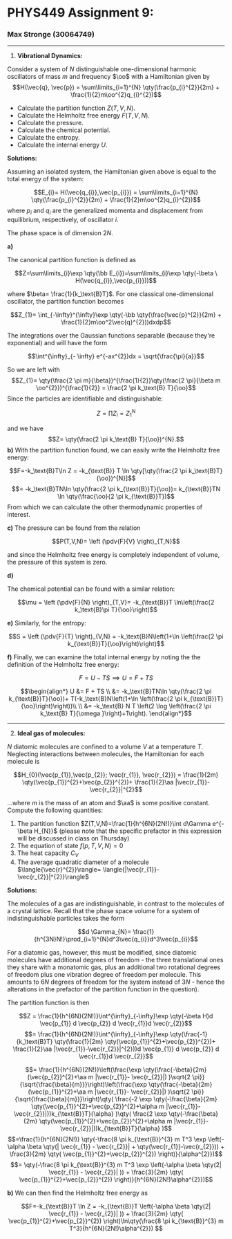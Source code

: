 # PHYS449 Assignment 9:
### Max Stronge (30064749)
***

1. **Vibrational Dynamics:**

Consider a system of $N$ distinguishable one-dimensional harmonic oscillators of mass $m$ and frequency $\oo$ with a Hamiltonian given by
$$H(\vec{q}, \vec{p}) = \sum\limits_{i=1}^{N} \qty(\frac{p_{i}^{2}}{2m} + \frac{1}{2}m\oo^{2}q_{i}^{2})$$

- Calculate the partition function $Z(T,V,N)$.
- Calculate the Helmholtz free energy $F(T,V,N)$.
- Calculate the pressure.
- Calculate the chemical potential.
- Calculate the entropy.
- Calculate the internal energy $U$. 


**Solutions:**

Assuming an isolated system, the Hamiltonian given above is equal to the total energy of the system:

$$E_{i}= H(\vec{q_{i}},\vec{p_{i}}) = \sum\limits_{i=1}^{N} \qty(\frac{p_{i}^{2}}{2m} + \frac{1}{2}m\oo^{2}q_{i}^{2})$$
where $p_{i}$ and $q_{i}$ are the generalized momenta and displacement from equilibrium, respectively, of oscillator $i$. 

The phase space is of dimension $2N$.

**a)**

The canonical partition function is defined as 

$$Z=\sum\limits_{i}\exp \qty(\bb E_{i})=\sum\limits_{i}\exp \qty(-\beta \ H(\vec{q_{i}},\vec{p_{i}}))$$

where $\beta= \frac{1}{k_\text{B}T}$. For one classical one-dimensional oscillator, the partition function becomes 

$$Z_{1}= \int_{-\infty}^{\infty}\exp \qty(-\bb \qty(\frac{\vec{p}^{2}}{2m} + \frac{1}{2}m\oo^2\vec{q}^{2}))dxdp$$


The integrations over the Gaussian functions separable (because they're exponential) and will have the form 

$$\int^{\infty}_{- \infty} e^{-ax^{2}}dx = \sqrt{\frac{\pi}{a}}$$


So we are left with 
$$Z_{1}=  \qty(\frac{2 \pi m}{\beta})^{\frac{1}{2}}\qty(\frac{2 \pi}{\beta m \oo^{2}})^{\frac{1}{2}} = \frac{2 \pi k_\text{B} T}{\oo}$$
Since the particles are identifiable and distinguishable:

$$Z=\prod Z_{i}= Z_{1}^{N}$$

and we have
$$Z= \qty(\frac{2 \pi k_\text{B} T}{\oo})^{N}.$$
**b)** With the partition function found, we can easily write the Helmholtz free energy:

$$F=-k_\text{B}T\ln Z = -k_{\text{B}} T \ln \qty[\qty(\frac{2 \pi k_\text{B}T}{\oo})^{N}]$$
$$= -k_\text{B}TN\ln \qty(\frac{2 \pi k_{\text{B}}T}{\oo})= k_{\text{B}}TN \ln \qty(\frac{\oo}{2 \pi k_{\text{B}}T})$$
From which we can calculate the other thermodynamic properties of interest. 

**c)** The pressure can be found from the relation 

$$P(T,V,N)= \left (\pdv{F}{V} \right)_{T,N}$$

and since the Helmholtz free energy is completely independent of volume, the pressure of this system is zero. 

**d)** 

The chemical potential can be found with a similar relation:

$$\mu = \left (\pdv{F}{N} \right)_{T,V}= -k_{\text{B}}T \ln\left(\frac{2 k_\text{B}\pi T}{\oo}\right)$$

**e)** Similarly, for the entropy:

$$S = \left (\pdv{F}{T} \right)_{V,N} = -k_\text{B}N\left(1+\ln \left(\frac{2 \pi k_{\text{B}}T}{\oo}\right)\right)$$


**f)** Finally, we can examine the total internal energy by noting the the definition of the Helmholtz free energy:


$$F = U - TS \implies U = F + TS$$

$$\begin{align*}
U &= F + TS 
\\
&= -k_\text{B}TN\ln \qty(\frac{2 \pi k_{\text{B}}T}{\oo})+ T(-k_\text{B}N\left(1+\ln \left(\frac{2 \pi k_{\text{B}}T}{\oo}\right)\right))\\
\\
&= -k_\text{B} N T \left(2 \log
   \left(\frac{2 \pi  k_\text{B}
   T}{\omega }\right)+1\right).
\end{align*}$$



***

2. **Ideal gas of molecules:**

$N$ diatomic molecules are confined to a volume $V$ at a temperature $T$. Neglecting interactions between molecules, the Hamiltonian for each molecule is 

$$H_{0}(\vec{p_{1}},\vec{p_{2}}; \vec{r_{1}}, \vec{r_{2}}) = \frac{1}{2m} \qty(\vec{p_{1}}^{2}+\vec{p_{2}}^{2})+ \frac{1}{2}\aa |\vec{r_{1}}-\vec{r_{2}}|^{2}$$

...where $m$ is the mass of an atom and $\aa$ is some positive constant. Compute the following quantities:

1. The partition function $Z(T,V,N)=\frac{1}{h^{6N}(2N!)}\int d\Gamma e^{-\beta H_{N}}$ (please note that the specific prefactor in this expression will be discussed in class on Thursday)  
2. The equation of state $f(p,T,V,N)=0$
3. The heat capacity $C_{V}$
4. The average quadratic diameter of a molecule $\langle{\vec{r}^{2}}\rangle= \langle{|\vec{r_{1}}-\vec{r_{2}}|^{2}}\rangle$ 

**Solutions:**

The molecules of a gas are indistinguishable, in contrast to the molecules of a crystal lattice. Recall that the phase space volume for a system of indistinguishable particles takes the form 

$$d \Gamma_{N}= \frac{1}{h^{3N}N!}\prod_{i=1}^{N}d^3\vec{q_{i}}d^3\vec{p_{i}}$$

For a diatomic gas, however, this must be modified, since diatomic molecules have additional degrees of freedom - the three translational ones they share with a monatomic gas, plus an additional two rotational degrees of freedom plus one vibration degree of freedom per molecule. This amounts to $6N$ degrees of freedom for the system instead of $3N$ - hence the alterations in the prefactor of the partition function in the question). 

The partition function is then

$$Z = \frac{1}{h^{6N}(2N!)}\int^{\infty}_{-\infty}\exp \qty(-\beta H)d \vec{p_{1}} d \vec{p_{2}} d \vec{r_{1}}d \vec{r_{2}}$$
$$= \frac{1}{h^{6N}(2N!)}\int^{\infty}_{-\infty}\exp \qty(\frac{-1}{k_\text{B}T} \qty(\frac{1}{2m} \qty(\vec{p_{1}}^{2}+\vec{p_{2}}^{2})+ \frac{1}{2}\aa |\vec{r_{1}}-\vec{r_{2}}|^{2}))d \vec{p_{1}} d \vec{p_{2}} d \vec{r_{1}}d \vec{r_{2}}$$

$$= \frac{1}{h^{6N}(2N!)}\left(\frac{\exp \qty(\frac{-\beta}{2m}(\vec{p_{2}}^{2}+\aa m |\vec{r_{1}}- \vec{r_{2}}|) )\sqrt{2 \pi}}{\sqrt{\frac{\beta}{m}}}\right)\left(\frac{\exp \qty(\frac{-\beta}{2m}(\vec{p_{1}}^{2}+\aa m |\vec{r_{1}}- \vec{r_{2}}|) )\sqrt{2 \pi}}{\sqrt{\frac{\beta}{m}}}\right)\qty(  \frac{-2 \exp \qty(-\frac{\beta}{2m} \qty(\vec{p_{1}}^{2}+\vec{p_{2}}^{2}+\alpha m |\vec{r_{1}}- \vec{r_{2}}|))k_{\text{B}}T}{\alpha}  )\qty(  \frac{2 \exp \qty(-\frac{\beta}{2m} \qty(\vec{p_{1}}^{2}+\vec{p_{2}}^{2}+\alpha m |\vec{r_{1}}- \vec{r_{2}}|))k_{\text{B}}T}{\alpha}  )$$
$$=\frac{1}{h^{6N}(2N!)} \qty(-\frac{8 \pi  k_{\text{B}}^{3} m T^3 \exp \left(-\alpha \beta \qty(| \vec{r_{1}} - \vec{r_{2}}| +  \qty(\vec{r_{1}}-\vec{r_{2}}))   + \frac{3}{2m} \qty( \vec{p_{1}}^{2}+\vec{p_{2}}^{2})
   \right)}{\alpha^{2}})$$
$$= \qty(-\frac{8 \pi  k_{\text{B}}^{3} m T^3 \exp \left(-\alpha \beta \qty(2| \vec{r_{1}} - \vec{r_{2}}| ))   + \frac{3}{2m} \qty( \vec{p_{1}}^{2}+\vec{p_{2}}^{2})
   \right)}{h^{6N}(2N!)\alpha^{2}})$$


**b)** We can then find the Helmholtz free energy as 

$$F=-k_{\text{B}}T \ln Z = -k_{\text{B}}T \left(-\alpha \beta \qty(2| \vec{r_{1}} - \vec{r_{2}}| ))   + \frac{3}{2m} \qty( \vec{p_{1}}^{2}+\vec{p_{2}}^{2})
   \right)\ln\qty(\frac{8 \pi  k_{\text{B}}^{3} m T^3}{h^{6N}(2N!)\alpha^{2}}) $$

